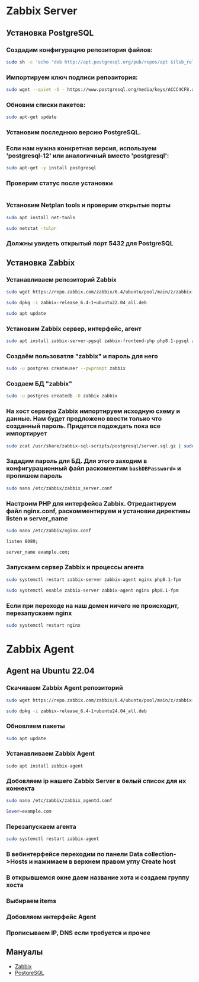 # Zabbix Server

## Установка PostgreSQL
### Создадим конфигурацию репозитория файлов:
```bash
sudo sh -c 'echo "deb http://apt.postgresql.org/pub/repos/apt $(lsb_release -cs)-pgdg main" > /etc/apt/sources.list.d/pgdg.list'
```
### Импортируем ключ подписи репозитория:
```bash
sudo wget --quiet -O - https://www.postgresql.org/media/keys/ACCC4CF8.asc | sudo apt-key add -
```
### Обновим списки пакетов:
```bash
sudo apt-get update
```
### Установим последнюю версию PostgreSQL.
### Если нам нужна конкретная версия, используем 'postgresql-12' или аналогичный вместо 'postgresql':
```bash
sudo apt-get -y install postgresql
```
### Проверим статус после установки
```bash sudo systemctl status postgresql
```
### Установим Netplan tools и проверим открытые порты
```bash
sudo apt install net-tools
```

```bash
sudo netstat -tulpn
```
### Должны увидеть открытый порт 5432 для PostgreSQL
## Установка Zabbix
### Устанавливаем репозиторий Zabbix
```bash
sudo wget https://repo.zabbix.com/zabbix/6.4/ubuntu/pool/main/z/zabbix-release/zabbix-release_6.4-1+ubuntu20.04_all.deb
```

```bash
sudo dpkg -i zabbix-release_6.4-1+ubuntu22.04_all.deb
```

```bash
sudo apt update
```
### Установим Zabbix сервер, интерфейс, агент
```bash
sudo apt install zabbix-server-pgsql zabbix-frontend-php php8.1-pgsql zabbix-nginx-conf zabbix-sql-scripts zabbix-agent
```
### Создаём пользоватля "zabbix" и пароль для него
```bash
sudo -u postgres createuser --pwprompt zabbix
```
### Создаем БД  "zabbix"
```bash
sudo -u postgres createdb -O zabbix zabbix
```
### На хост сервера Zabbix импортируем исходную схему и данные. Нам будет предложено ввести только что созданный пароль. Придется подождать пока все импортирует
```bash 
sudo zcat /usr/share/zabbix-sql-scripts/postgresql/server.sql.gz | sudo -u zabbix psql zabbix
```
### Зададим пароль для БД. Для этого заходим в конфигурационный файл раскоментим ```bashDBPassword=``` и пропишем пароль
```bash 
sudo nano /etc/zabbix/zabbix_server.conf
```
### Настроим PHP для интерфейса Zabbix. Отредактируем файл **nginx.conf**, раскомментируем и установии директивы **listen** и **server_name**

```bash 
sudo nano /etc/zabbix/nginx.conf
```

```bash
listen 8080;
```

```bash
server_name example.com;
```
### Запускаем сервер Zabbix и процессы агента
```bash 
sudo systemctl restart zabbix-server zabbix-agent nginx php8.1-fpm
```

```bash 
sudo systemctl enable zabbix-server zabbix-agent nginx php8.1-fpm
```
### Если при переходе на наш домен ничего не происходит, перезапускаем nginx
```bash 
sudo systemctl restart nginx
```

# Zabbix Agent
## Agent на Ubuntu 22.04
### Скачиваем Zabbix Agent репозиторий
```bash 
sudo wget https://repo.zabbix.com/zabbix/6.4/ubuntu/pool/main/z/zabbix-release/zabbix-release_6.4-1+ubuntu24.04_all.deb
```
```bash
sudo dpkg -i zabbix-release_6.4-1+ubuntu24.04_all.deb
```
### Обновляем пакеты
```bash
sudo apt update
```
### Устанавливаем Zabbix Agent
```
sudo apt install zabbix-agent
```
### Добовляем ip нашего Zabbix Server в белый список для их коннекта
```bash 
sudo nano /etc/zabbix/zabbix_agentd.conf
```

```bash
Sever=example.com
```
### Перезапускаем агента
```bash 
sudo systemctl restart zabbix-agent
```
### В вебинтерфейсе переходим по панели **Data collection->Hosts** и нажимаем в верхнем правом углу **Create host**
### В открывшемся окне даем название хота и создаем группу хоста
### Выбираем items
### Добовляем интерфейс Agent
### Прописываем IP, DNS если требуется и прочее

## Мануалы
* [Zabbix](https://www.zabbix.com/download?zabbix=6.4&os_distribution=ubuntu&os_version=22.04&components=server_frontend_agent&db=pgsql&ws=nginx)
* [PostgreSQL](https://www.postgresql.org/download/linux/ubuntu/)

